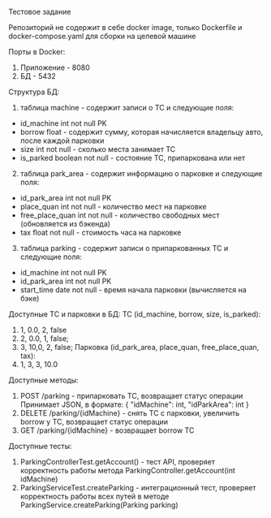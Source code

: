 Тестовое задание

Репозиторий не содержит в себе docker image, только Dockerfile и docker-compose.yaml для сборки на целевой машине

Порты в Docker: 
1) Приложение - 8080
2) БД - 5432

Структура БД:
1) таблица machine - содержит записи о ТС и следующие поля:
- id_machine int not null PK
- borrow float - содержит сумму, которая начисляется владельцу авто, после каждой парковки
- size int not null - сколько места занимает ТС
- is_parked boolean not null - состояние ТС, припаркована или нет
2) таблица park_area - содержит информацию о парковке и следующие поля:
- id_park_area int not null PK
- place_quan int not null - количество мест на парковке
- free_place_quan int not null - количество свободных мест (обновляется из бэкенда)
- tax float not null - стоимость часа на парковке
3) таблица parking - содержит записи о припаркованных ТС и следующие поля:
- id_machine int not null PK
- id_park_area int not null PK
- start_time date not null - время начала парковки (вычисляется на бэке)

Доступные ТС и парковки в БД:
ТС (id_machine, borrow, size, is_parked):
1) 1, 0.0, 2, false
2) 2, 0.0, 1, false;
3) 3, 10,0, 2, false;
Парковка (id_park_area, place_quan, free_place_quan, tax):
1) 1, 3, 3, 10.0

Доступные методы:
1) POST /parking - припарковать ТС, возвращает статус операции
Принимает JSON, в формате:
{
	"idMachine": int,
	"idParkArea": int
}
2) DELETE /parking/{idMachine} - снять ТС с парковки, увеличить borrow у ТС, возвращает статус операции
3) GET /parking/{idMachine} - возвращает borrow ТС

Доступные тесты:
1) ParkingControllerTest.getAccount() - тест API, проверяет корректность работы метода ParkingController.getAccount(int idMachine)
2) ParkingServiceTest.createParking - интеграционный тест, проверяет корректность работы всех путей в методе ParkingService.createParking(Parking parking)